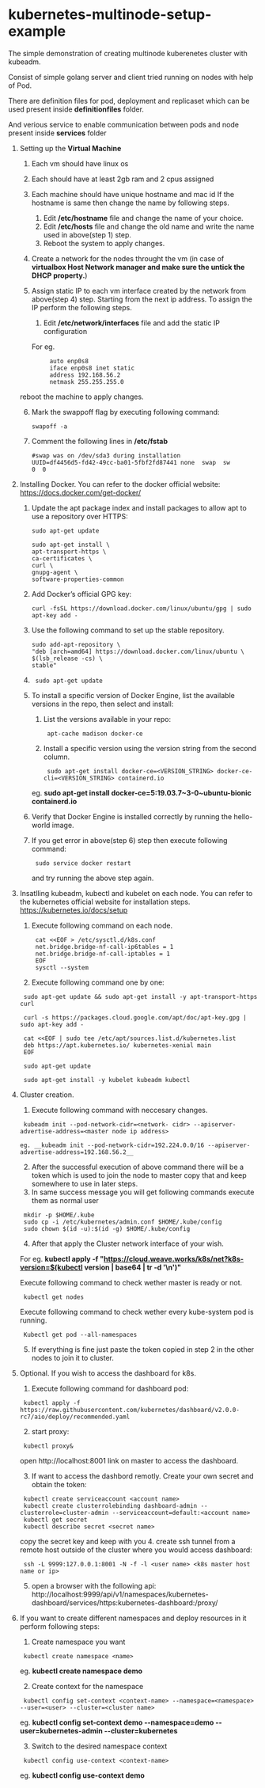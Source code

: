 # kubernetes-multinode-setup-example

The simple demonstration of creating multinode kuberenetes cluster with kubeadm.

Consist of simple golang server and client tried running on nodes with help of Pod.

There are definition files for pod, deployment and replicaset which can be used present inside __definitionfiles__ folder.

And verious service to enable communication between pods and node present inside __services__ folder


1. Setting up the __Virtual Machine__
	1. Each vm should have linux os 
	2. Each should have at least 2gb ram and 2 cpus assigned
	3. Each machine should have unique hostname and mac id
		If the hostname is same then change the name by following steps.
		1. Edit __/etc/hostname__ file and change the name of your choice.
		2. Edit __/etc/hosts__ file and change the old name and write the name used in above(step 1) step.
		3. Reboot the system to apply changes.
	4. Create a network for the nodes throught the vm (in case of __virtualbox Host Network manager and make sure the untick the DHCP property.__)
	5. Assign static IP to each vm interface created by the network from above(step 4) step. Starting from the next ip address.
		To assign the IP perform the following steps.
		1. Edit __/etc/network/interfaces__ file and add the static IP configuration
	         
		 For eg.<br/>
		 ~~~
	          auto enp0s8
	          iface enp0s8 inet static
	          address 192.168.56.2
	          netmask 255.255.255.0
		  ~~~
	reboot the machine to apply changes.
	
	6. Mark the swappoff flag by executing following command:
		~~~ 
		swapoff -a 
		~~~
	7. Comment the following lines in __/etc/fstab__
		~~~
		#swap was on /dev/sda3 during installation
		UUID=df4456d5-fd42-49cc-ba01-5fbf2fd87441 none  swap  sw          0  0
		~~~

2. Installing Docker. You can refer to the docker official  website: https://docs.docker.com/get-docker/

    1. Update the apt package index and install packages to allow apt to use a repository over HTTPS:
         ~~~
         sudo apt-get update

         sudo apt-get install \
         apt-transport-https \
         ca-certificates \
         curl \
         gnupg-agent \
         software-properties-common
         ~~~
    2. Add Docker’s official GPG key:
         ~~~
         curl -fsSL https://download.docker.com/linux/ubuntu/gpg | sudo apt-key add -
         ~~~    
    3. Use the following command to set up the stable repository. 
         ~~~
         sudo add-apt-repository \
         "deb [arch=amd64] https://download.docker.com/linux/ubuntu \
         $(lsb_release -cs) \
         stable"
         ~~~
    4.   ~~~ 
    	  sudo apt-get update 
         ~~~
    5. To install a specific version of Docker Engine, list the available versions in the repo, then select and install:
        1. List the versions available in your repo:
            ~~~
             apt-cache madison docker-ce
            ~~~
        2. Install a specific version using the version string from the second column.
            ~~~    
             sudo apt-get install docker-ce=<VERSION_STRING> docker-ce-cli=<VERSION_STRING> containerd.io
            ~~~
        eg.  __sudo apt-get install docker-ce=5:19.03.7~3-0~ubuntu-bionic containerd.io__   
	
    6. Verify that Docker Engine is installed correctly by running the hello-world image.
    
    7. If you get error in above(step 6) step then execute following command:
         ~~~ 
          sudo service docker restart 
         ~~~
        and try running the above step again.


3. Insatlling kubeadm, kubectl and kubelet on each node. You can refer to the kubernetes official website for installation steps. https://kubernetes.io/docs/setup
    1. Execute following command on each node.
        ~~~
         cat <<EOF > /etc/sysctl.d/k8s.conf
         net.bridge.bridge-nf-call-ip6tables = 1
         net.bridge.bridge-nf-call-iptables = 1
         EOF
         sysctl --system
        ~~~
    2. Execute following command one by one:
      ~~~ 
       sudo apt-get update && sudo apt-get install -y apt-transport-https curl 
        
       curl -s https://packages.cloud.google.com/apt/doc/apt-key.gpg | sudo apt-key add -
        
       cat <<EOF | sudo tee /etc/apt/sources.list.d/kubernetes.list
       deb https://apt.kubernetes.io/ kubernetes-xenial main
       EOF
        
       sudo apt-get update
        
       sudo apt-get install -y kubelet kubeadm kubectl    
      ~~~

4.  Cluster creation.
    1. Execute following command with neccesary changes.
      ~~~
       kubeadm init --pod-network-cidr=<network- cidr> --apiserver-advertise-address=<master node ip address>
      ~~~
        eg. __kubeadm init --pod-network-cidr=192.224.0.0/16 --apiserver-advertise-address=192.168.56.2__
    2. After the successful execution of above command there will be a token which is used to join the node to master copy that and keep somewhere to use in later steps.
    3. In same success message you will get following commands execute them as normal user
      ~~~
       mkdir -p $HOME/.kube
       sudo cp -i /etc/kubernetes/admin.conf $HOME/.kube/config
       sudo chown $(id -u):$(id -g) $HOME/.kube/config
      ~~~
    4. After that apply the Cluster network interface of your wish.
        
	For eg. __kubectl apply -f "https://cloud.weave.works/k8s/net?k8s-version=$(kubectl version | base64 | tr -d '\n')"__

       Execute following command to check wether master is ready or not.
      ~~~
       kubectl get nodes  
      ~~~
       Execute following command to check wether every kube-system pod is running.
      ~~~
       Kubectl get pod --all-namespaces
      ~~~         
    5.  If everything is fine just paste the token copied in step 2 in the other nodes to join it to cluster.

5. Optional. If you wish to access the dashboard for k8s.
    1. Execute following command for dashboard pod:
      ~~~
       kubectl apply -f https://raw.githubusercontent.com/kubernetes/dashboard/v2.0.0-rc7/aio/deploy/recommended.yaml
      ~~~
    2. start proxy: 
      ~~~
       kubectl proxy&    
      ~~~
     open http://localhost:8001 link on master to access the dashboard.
     
    3. If want to access the dashbord remotly. Create your own secret and obtain the token:
      ~~~
       kubectl create serviceaccount <account name>
       kubectl create clusterrolebinding dashboard-admin --clusterrole=cluster-admin --serviceaccount=default:<account name>
       kubectl get secret
       kubectl describe secret <secret name>  
     ~~~ 
     copy the secret key and keep with you
    4. create ssh tunnel from a remote host outside of the cluster where you would access dashboard:
      ~~~
       ssh -L 9999:127.0.0.1:8001 -N -f -l <user name> <k8s master host name or ip>
      ~~~
    5. open a browser with the following api:
     http://localhost:9999/api/v1/namespaces/kubernetes-dashboard/services/https:kubernetes-dashboard:/proxy/
  6. If you want to create different namespaces and deploy resources in it perform following steps:
     1. Create namespace you want
     ~~~
      kubectl create namespace <name>
     ~~~
      eg. __kubectl create namespace demo__
            
     2. Create context for the namespace
       ~~~
        kubectl config set-context <context-name> --namespace=<namespace> --user=<user> --cluster=<cluster name>
       ~~~
       eg.  __kubectl config set-context demo --namespace=demo --user=kubernetes-admin --cluster=kubernetes__
       
     3. Switch to the desired namespace context
       ~~~
        kubectl config use-context <context-name>
       ~~~
       eg. __kubectl config use-context demo__

